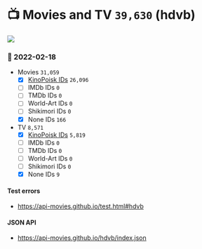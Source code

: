 # :tv: Movies and TV `39,630` (hdvb)

<a href="https://API-Movies.github.io"><img src="https://API-Movies.github.io/banner.png?cache"></a>

### :date: 2022-02-18
- Movies `31,059`
  - [x] <a href="https://API-Movies.github.io/hdvb/movie_kinopoisk_ids.json">KinoPoisk IDs</a> `26,096`
  - [ ] IMDb IDs `0`
  - [ ] TMDb IDs `0`
  - [ ] World-Art IDs `0`
  - [ ] Shikimori IDs `0`
  - [x] None IDs `166`
- TV `8,571`
  - [x] <a href="https://API-Movies.github.io/hdvb/tv_kinopoisk_ids.json">KinoPoisk IDs</a> `5,819`
  - [ ] IMDb IDs `0`
  - [ ] TMDb IDs `0`
  - [ ] World-Art IDs `0`
  - [ ] Shikimori IDs `0`
  - [x] None IDs `9`
#### Test errors
- <a href='https://api-movies.github.io/test.html#hdvb'>https://api-movies.github.io/test.html#hdvb</a>
#### JSON API
- <a href='https://api-movies.github.io/hdvb/index.json'>https://api-movies.github.io/hdvb/index.json</a>
